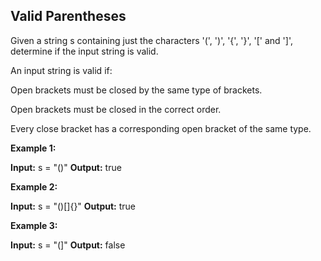 ## Valid Parentheses

Given a string s containing just the characters '(', ')', '{', '}', '[' and ']', determine if the input string is valid.

An input string is valid if:

Open brackets must be closed by the same type of brackets.

Open brackets must be closed in the correct order.

Every close bracket has a corresponding open bracket of the same type.

**Example 1:**

**Input:** s = "()" **Output:** true

**Example 2:**

**Input:** s = "()[]{}" **Output:** true

**Example 3:**

**Input:** s = "(]" **Output:** false
